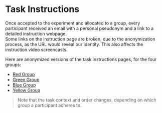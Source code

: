 # Task Instructions

Once accepted to the experiment and allocated to a group, every participant received an email with a personal pseudonym and a link to a detailed instruction webpage.  
Some links on the instruction page are broken, due to the anonymization process, as the URL would reveal our identity. This also affects the instruction video screencasts.

Here are anonymized versions of the task instructions pages, for the four groups:

 * [Red Group](https://anonymous4doubleblinded.github.io/InstructionsRed/)
 * [Green Group](https://anonymous4doubleblinded.github.io/InstructionsGreen/)
 * [Blue Group](https://anonymous4doubleblinded.github.io/InstructionsBlue/)
 * [Yellow Group](https://anonymous4doubleblinded.github.io/InstructionsYellow/)

 > Note that the task context and order changes, depending on which group a participant adheres to.